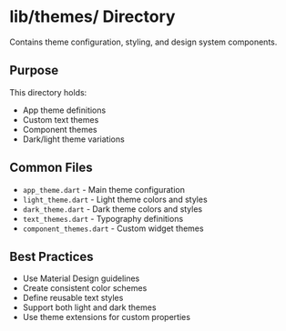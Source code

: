 # lib/themes/ Directory

Contains theme configuration, styling, and design system components.

## Purpose

This directory holds:
- App theme definitions
- Custom text themes
- Component themes
- Dark/light theme variations

## Common Files

- `app_theme.dart` - Main theme configuration
- `light_theme.dart` - Light theme colors and styles
- `dark_theme.dart` - Dark theme colors and styles
- `text_themes.dart` - Typography definitions
- `component_themes.dart` - Custom widget themes

## Best Practices

- Use Material Design guidelines
- Create consistent color schemes
- Define reusable text styles
- Support both light and dark themes
- Use theme extensions for custom properties